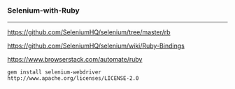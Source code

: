### Selenium-with-Ruby
---
https://github.com/SeleniumHQ/selenium/tree/master/rb

https://github.com/SeleniumHQ/selenium/wiki/Ruby-Bindings

https://www.browserstack.com/automate/ruby

```
gem install selenium-webdriver
http://www.apache.org/licenses/LICENSE-2.0
```

```

```

```
```

